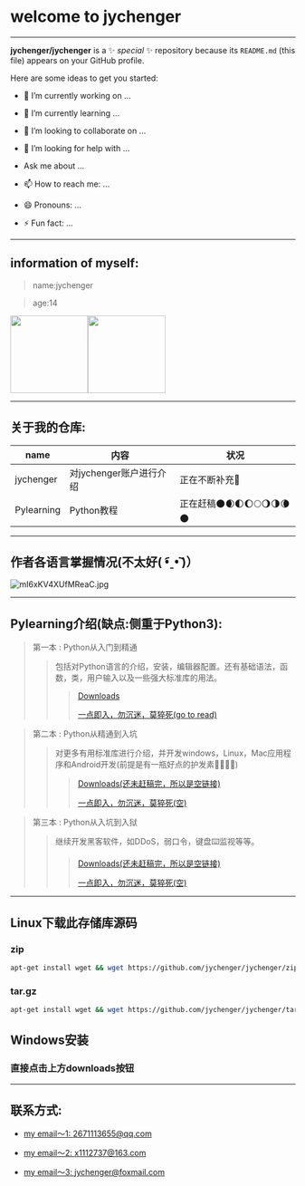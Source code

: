 # welcome to jychenger

***

**jychenger/jychenger** is a ✨ _special_ ✨ repository because its `README.md` (this file) appears on your GitHub profile.

Here are some ideas to get you started:

- 🔭 I’m currently working on ...

- 🌱 I’m currently learning ...

- 👯 I’m looking to collaborate on ...

- 🤔 I’m looking for help with ...

- Ask me about ...

- 📫 How to reach me: ...

- 😄 Pronouns: ...

- ⚡ Fun fact: ...


***

## information of myself:

> name:jychenger  


> age:14

<img align="" height="137px" src="https://github-readme-stats.vercel.app/api?username=jychenger&hide_title=true&hide_border=true&show_icons=true&include_all_commits=true&line_height=21&bg_color=0,EC6C6C,FFD479,FFFC79,73FA79&theme=graywhite&locale=cn" /><img align="" height="137px" src="https://github-readme-stats.vercel.app/api/top-langs/?username=jychenger&hide_title=true&hide_border=true&layout=compact&bg_color=0,73FA79,73FDFF,D783FF&theme=graywhite&locale=cn" />

***

## 关于我的仓库: 

|  name | 内容  | 状况 |
|  ----  |  ----  | ---- |
| jychenger  | 对jychenger账户进行介绍 | 正在不断补充👀 |
| Pylearning | Python教程 | 正在赶稿🌑🌒🌓🌔🌕🌖🌗🌘🌑 |

***
## 作者各语言掌握情况(不太好( •︠ˍ•︡ )）
![mI6xKV4XUfMReaC.jpg](https://i.loli.net/2021/02/24/fRKgcqFslT4UxPa.jpg)

***

## Pylearning介绍(缺点:侧重于Python3): 

> 第一本 :  Python从入门到精通  
>> 包括对Python语言的介绍，安装，编辑器配置。还有基础语法，函数，类，用户输入以及一些强大标准库的用法。 
>>> [Downloads](https://github.com/jychenger/Python-From-Introduction-to-Mastery/archive/main.zip)    
>>>    
>>> [一点即入，勿沉迷，莫猝死(go to read)](https://jychenger.github.io/Python-From-Introduction-to-Mastery/)

> 第二本 :  Python从精通到入坑 
>> 对更多有用标准库进行介绍，并开发windows，Linux，Mac应用程序和Android开发(前提是有一瓶好点的护发素🌝🌝🌚🌚)  
>>> [Downloads(还未赶稿完，所以是空链接)]()   
>>>    
>>> [一点即入，勿沉迷，莫猝死(空)]()

> 第三本 : Python从入坑到入狱  
>> 继续开发黑客软件，如DDoS，弱口令，键盘⌨️监视等等。  
>>> [Downloads(还未赶稿完，所以是空链接)]()  
>>>    
>>> [一点即入，勿沉迷，莫猝死(空)]()

***

## Linux下载此存储库源码

### zip
```sh
apt-get install wget && wget https://github.com/jychenger/jychenger/zipball/main
```
### tar.gz
```sh
apt-get install wget && wget https://github.com/jychenger/jychenger/tarball/main
```

## Windows安装
### 直接点击上方downloads按钮  

***
## 联系方式:

- [my email～1: 2671113655@qq.com](2671113655@qq.com)

- [my email～2: x1112737@163.com](x1112737@163.com)

- [my email～3: jychenger@foxmail.com](jychenger@foxmail.com)
